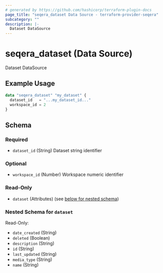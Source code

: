 ```yaml
---
# generated by https://github.com/hashicorp/terraform-plugin-docs
page_title: "seqera_dataset Data Source - terraform-provider-seqera"
subcategory: ""
description: |-
  Dataset DataSource
---
```


# seqera_dataset (Data Source)

Dataset DataSource

## Example Usage

```terraform
data "seqera_dataset" "my_dataset" {
  dataset_id   = "...my_dataset_id..."
  workspace_id = 2
}
```

<!-- schema generated by tfplugindocs -->
## Schema

### Required

- `dataset_id` (String) Dataset string identifier

### Optional

- `workspace_id` (Number) Workspace numeric identifier

### Read-Only

- `dataset` (Attributes) (see [below for nested schema](#nestedatt--dataset))

<a id="nestedatt--dataset"></a>
### Nested Schema for `dataset`

Read-Only:

- `date_created` (String)
- `deleted` (Boolean)
- `description` (String)
- `id` (String)
- `last_updated` (String)
- `media_type` (String)
- `name` (String)

